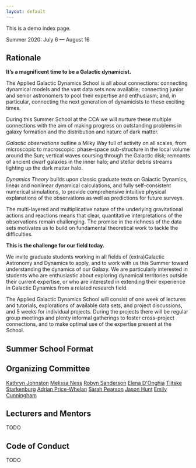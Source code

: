 ```yaml
---
layout: default
---
```


This is a demo index page.

Summer 2020: July 6 — August 16


## Rationale

**It’s a magnificent time to be a Galactic dynamicist.**

The Applied Galactic Dynamics School is all about connections: connecting dynamical models and the vast data sets now available; connecting junior and senior astronomers to pool their expertise and enthusiasm; and, in particular, connecting the next generation of dynamicists to these exciting times.

During this Summer School at the CCA we will nurture these multiple connections with the aim of making progress on outstanding problems in galaxy formation and the distribution and nature of dark matter.

*Galactic observations* outline a Milky Way full of activity on all scales, from microscopic to macroscopic: phase-space sub-structure in the local volume around the Sun; vertical waves coursing through the Galactic disk; remnants of ancient dwarf galaxies in the inner halo; and stellar debris streams lighting up the dark matter halo.

*Dynamics Theory* builds upon classic graduate texts on Galactic Dynamics, linear and nonlinear dynamical calculations, and fully self-consistent numerical simulations, to provide comprehensive intuitive physical explanations of the observations as well as predictions for future surveys.

The multi-layered and multiplicative nature of the underlying gravitational actions and reactions means that clear, quantitative interpretations of the observations remain challenging. The promise in the richness of the data sets motivates us to build on fundamental theoretical work to tackle the difficulties.

**This is the challenge for our field today.**

We invite graduate students working in all fields of (extra)Galactic Astronomy and Dynamics to apply, and to work with us this Summer toward understanding the dynamics of our Galaxy. We are particularly interested in students who are enthusiastic about exploring dynamical territories outside their current expertise, or who are interested in extending their experience in Galactic Dynamics from a related research field.

The Applied Galactic Dynamics School will consist of one week of lectures and tutorials, explorations of available data sets, and project discussions, and 5 weeks for individual projects. During the projects there will be regular group meetings and plenty informal gatherings to foster cross-project connections, and to make optimal use of the expertise present at the School.



## Summer School Format


## Organizing Committee

<a href="">Kathryn Johnston</a>
<a href="">Melissa Ness</a>
<a href="">Robyn Sanderson</a>
<a href="">Elena D'Onghia</a>
<a href="">Tjitske Starkenburg</a>
<a href="">Adrian Price-Whelan</a>
<a href="">Sarah Pearson</a>
<a href="">Jason Hunt</a>
<a href="">Emily Cunningham</a>


## Lecturers and Mentors

TODO


## Code of Conduct

TODO